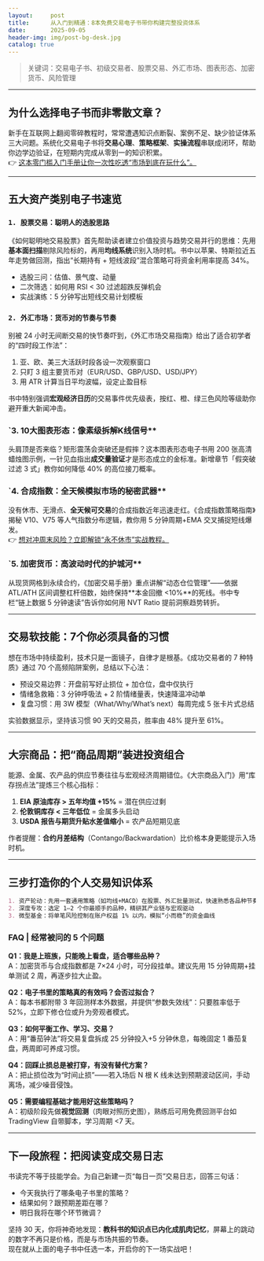 ```yaml
---
layout:     post
title:      从入门到精通：8本免费交易电子书带你构建完整投资体系
date:       2025-09-05
header-img: img/post-bg-desk.jpg
catalog: true
---
```


> 关键词：交易电子书、初级交易者、股票交易、外汇市场、图表形态、加密货币、风险管理

---

## 为什么选择电子书而非零散文章？

新手在互联网上翻阅零碎教程时，常常遭遇知识点断裂、案例不足、缺少验证体系三大问题。系统化交易电子书将**交易心理**、**策略框架**、**实操流程**串联成闭环，帮助你边学边验证，在短期内完成从零到一的知识积累。  
👉 [这本零门槛入门手册让你一次性吃透“市场到底在玩什么”。](https://okxdog.com/)

---

## 五大资产类别电子书速览

### `1. 股票交易：聪明人的选股思路`
《如何聪明地交易股票》首先帮助读者建立价值投资与趋势交易并行的思维：先用**基本面扫描**剔除风险标的，再用**均线系统**识别入场时机。书中以苹果、特斯拉近五年走势做回测，指出“长期持有 + 短线波段”混合策略可将资金利用率提高 34%。

- 选股三问：估值、景气度、动量  
- 二次筛选：如何用 RSI < 30 过滤超跌反弹机会  
- 实战演练：5 分钟写出短线交易计划模板

### `2. 外汇市场：货币对的节奏与节奏`
别被 24 小时无间断交易的快节奏吓到，《外汇市场交易指南》给出了适合初学者的“四时段工作法”：  
1. 亚、欧、美三大活跃时段各设一次观察窗口  
2. 只盯 3 组主要货币对（EUR/USD、GBP/USD、USD/JPY）  
3. 用 ATR 计算当日平均波幅，设定止盈目标  

书中特别强调**宏观经济日历**的交易事件优先级表，按红、橙、绿三色风险等级助你避开重大新闻冲击。

### `3. 10大图表形态：像素级拆解K线信号**
头肩顶是否来临？矩形震荡会突破还是假摔？这本图表形态电子书用 200 张高清蜡烛图示例，一针见血指出**成交量验证**才是形态成立的金标准。新增章节「假突破过滤 3 式」教你如何降低 40% 的高位接刀概率。

### `4. 合成指数：全天候模拟市场的秘密武器**
没有休市、无滑点、**全天候可交易**的合成指数近年迅速走红。《合成指数策略指南》揭秘 V10、V75 等人气指数分布逻辑，教你用 5 分钟周期+EMA 交叉捕捉短线爆发。  
👉 [想对冲周末风险？立即解锁“永不休市”实战教程。](https://okxdog.com/)

### `5. 加密货币：高波动时代的护城河**
从现货网格到永续合约，《加密交易手册》重点讲解“动态仓位管理”——依据 ATL/ATH 区间调整杠杆倍数，始终保持**本金回撤 <10%**的死线。书中专栏“链上数据 5 分钟速读”告诉你如何用 NVT Ratio 提前洞察趋势转折。

---

## 交易软技能：7个你必须具备的习惯

想在市场中持续盈利，技术只是一面镜子，自律才是根基。《成功交易者的 7 种特质》通过 70 个高频陷阱案例，总结以下心法：

- 预设交易边界：开盘前写好止损位 + 加仓位，盘中仅执行  
- 情绪急救箱：3 分钟呼吸法 + 2 阶情绪量表，快速降温冲动单  
- 复盘习惯：用 3W 模型（What/Why/What’s next）每周完成 5 张卡片式总结  

实验数据显示，坚持该习惯 90 天的交易员，胜率由 48% 提升至 61%。

---

## 大宗商品：把“商品周期”装进投资组合

能源、金属、农产品的供应节奏往往与宏观经济周期错位。《大宗商品入门》用“库存拐点法”提炼三个核心指标：  
1. **EIA 原油库存 > 五年均值 +15%** = 潜在供应过剩  
2. **伦敦铜库存 < 三年低位** = 金属多头启动  
3. **USDA 报告与期货升贴水差值缩小** = 农产品短期见底  

作者提醒：**合约月差结构**（Contango/Backwardation）比价格本身更能提示入场时机。

---

## 三步打造你的个人交易知识体系

```markdown
1. 资产轮动：先用一套通用策略（如均线+MACD）在股票、外汇批量测试，快速熟悉各品种节奏  
2. 深度专攻：选定 1–2 个你最顺手的品种，精研其产业链与宏观驱动  
3. 微型基金：将单笔风险控制在账户权益 1% 以内，模拟“小而稳”的资金曲线  
```

### FAQ | 经常被问的 5 个问题

**Q1：我是上班族，只能晚上看盘，适合哪些品种？**  
A：加密货币与合成指数都是 7×24 小时，可分段挂单。建议先用 15 分钟周期+挂单测试 2 周，再逐步拉大止盈。

**Q2：电子书里的策略真的有效吗？会否过拟合？**  
A：每本书都附带 3 年回测样本外数据，并提供“参数失效线”：只要胜率低于 52%，立即下修仓位或升为旁观者模式。

**Q3：如何平衡工作、学习、交易？**  
A：用“番茄钟法”将交易复盘拆成 25 分钟投入+5 分钟休息，每晚固定 1 番茄复盘，两周即可养成习惯。

**Q4：回踩止损总是被打穿，有没有替代方案？**  
A：把止损位改为“时间止损”——若入场后 N 根 K 线未达到预期波动区间，手动离场，减少噪音侵蚀。

**Q5：需要编程基础才能用好这些策略吗？**  
A：初级阶段先做**视觉回测**（肉眼对照历史图），熟练后可用免费回测平台如 TradingView 自带脚本，学习周期 <7 天。

---

## 下一段旅程：把阅读变成交易日志

书读完不等于技能学会。为自己新建一页“每日一页”交易日志，回答三句话：  
- 今天我执行了哪条电子书里的策略？  
- 结果如何？跟预期差距在哪？  
- 明日我将在哪个环节微调？  

坚持 30 天，你将神奇地发现：**教科书的知识点已内化成肌肉记忆**，屏幕上的跳动的数字不再只是价格，而是与市场共振的节奏。  
现在就从上面的电子书中任选一本，开启你的下一场实战吧！